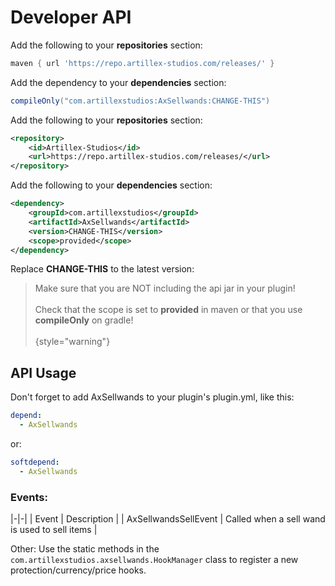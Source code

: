# Developer API

<tabs>

<tab title="Gradle">

Add the following to your **repositories** section:
```groovy
maven { url 'https://repo.artillex-studios.com/releases/' }
```

Add the dependency to your **dependencies** section:

```groovy
compileOnly("com.artillexstudios:AxSellwands:CHANGE-THIS")
```
</tab>

<tab title="Maven">

Add the following to your **repositories** section:
```xml
<repository>
    <id>Artillex-Studios</id>
    <url>https://repo.artillex-studios.com/releases/</url>
</repository>
```

Add the following to your **dependencies** section:

```xml
<dependency>
    <groupId>com.artillexstudios</groupId>
    <artifactId>AxSellwands</artifactId>
    <version>CHANGE-THIS</version>
    <scope>provided</scope>
</dependency>
```
</tab>
</tabs>
<p>Replace <b>CHANGE-THIS</b> to the latest version: <a href="https://repo.artillex-studios.com/#/releases/com/artillexstudios/AxSellwands"><img src="https://repo.artillex-studios.com/api/badge/latest/releases/com/artillexstudios/AxSellwands?color=40c14a&amp;amp;name=AxSellwands" alt=""/></a></p>

> Make sure that you are NOT including the api jar in your plugin!
> <br><br>Check that the scope is set to **provided** in maven or that you use **compileOnly** on gradle!</br></br>
{style="warning"}

## API Usage

Don't forget to add AxSellwands to your plugin's plugin.yml, like this:
```yaml
depend:
  - AxSellwands
```
or:
```yaml
softdepend:
  - AxSellwands
```

### Events:

|-|-|
| Event | Description |
| AxSellwandsSellEvent | Called when a sell wand is used to sell items |

Other: Use the static methods in the `com.artillexstudios.axsellwands.HookManager` class to register a new protection/currency/price hooks.